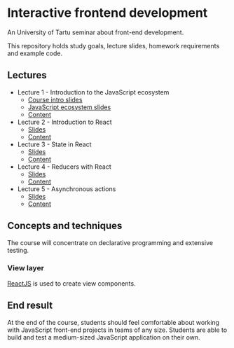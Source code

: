 # Interactive frontend development

An University of Tartu seminar about front-end development.

This repository holds study goals, lecture slides, homework requirements and
example code.

## Lectures

* Lecture 1 - Introduction to the JavaScript ecosystem
  * [Course intro slides](https://urmastalimaa.github.io/interactive-frontend-development/slides/intro.html)
  * [JavaScript ecosystem slides](https://urmastalimaa.github.io/interactive-frontend-development/slides/js_ecosystem.html)
  * [Content](./lecture_1/)
* Lecture 2 - Introduction to React
  * [Slides](https://urmastalimaa.github.io/interactive-frontend-development/slides/react_intro.html)
  * [Content](./lecture_2)
* Lecture 3 - State in React
  * [Slides](https://urmastalimaa.github.io/interactive-frontend-development/slides/react_2.html)
  * [Content](./lecture_3)
* Lecture 4 - Reducers with React
  * [Slides](https://urmastalimaa.github.io/interactive-frontend-development/slides/reducers.html)
  * [Content](./lecture_4)
* Lecture 5 - Asynchronous actions
  * [Slides](https://urmastalimaa.github.io/interactive-frontend-development/slides/asynchronous_actions.html)
  * [Content](./lecture_5)

## Concepts and techniques
The course will concentrate on declarative programming and extensive testing.

### View layer
[ReactJS](https://reactjs.org/) is used to create view components.

## End result
At the end of the course, students should feel comfortable about working with
JavaScript front-end projects in teams of any size. Students are able to build
and test a medium-sized JavaScript application on their own.
